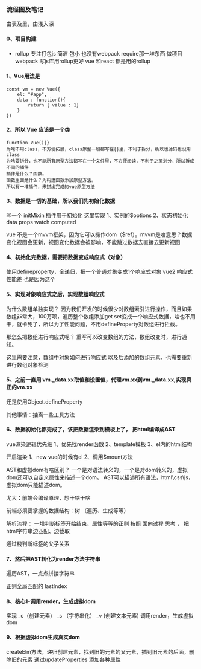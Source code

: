 ### 流程图及笔记
由表及里，由浅入深

#### 0、项目构建
- rollup 专注打包js 简洁 包小 也没有webpack require那一堆东西 做项目webpack  写js库用rollup更好 vue 和react 都是用的rollup
#### 1、Vue用法是
```
const vm = new Vue({
    el: "#app",
    data : function(){
        return { value : 1}
    }
})
```
#### 2、所以 Vue 应该是一个类
```
function Vue(){}
为啥不用class，不方便拓展，class原型一般都写在{}里，不利于拆分，所以也源码也没用class
为啥要拆分，也不能所有原型方法都写在一个文件里，不方便阅读，不利于之策划分，所以拆成不同的插件
插件是什么？函数。
函数里面是什么？为构造函数添加原型方法。
所以有一堆插件，来拼出完成的vue原型方法
```
#### 3、数据是一切的基础，所以我们先初始化数据
写一个 initMixin 插件用于初始化
这里实现
1、实例的$options 
2、状态初始化 data props watch computed 

vue 不是一个mvvm框架，因为它可以操作dom（$ref）。mvvm是啥意思？数据变化视图会更新，视图变化数据会被影响，不能跳过数据去直接去更新视图

#### 4、初始化完数据，需要把数据变成响应式（对象）

使用defineproperty，全递归，把一个普通对象变成1个响应式对象
vue2 响应式 性能差 也是因为这个

#### 5、实现对象响应式之后，实现数组响应式

为什么数组单独实现？ 因为我们开发的时候很少对数组索引进行操作，而且如果数组非常大，100万项，遍历整个数组添加get set变成一个响应式数据，啥也不用干，就卡死了，所以为了性能问题，不用defineProperty对数组进行拦截。

那怎么把数组进行响应式呢？
重写可以改变数组的方法，数组改变时，进行通知。

这里需要注意，数组中对象如何进行响应式
以及后添加的数组元素，也需要重新进行数组对象检测

#### 5、之前一直用 vm._data.xx取值和设置值，代理vm.xx到vm._data.xx,实现真正的vm.xx

还是使用Object.defineProperty

其他事情：抽离一些工具方法

#### 6、数据初始化都完成了，该把数据渲染到模板上了， 把html编译成AST

vue渲染逻辑优先级
1、优先找render函数
2、template模板
3、el内的html结构

开启渲染
1、new vue的时候有el
2、调用$mount方法

AST和虚拟dom有啥区别？
一个是对语法转义的，一个是对dom转义的，虚拟dom还可以自定义属性来描述一个dom。
AST可以描述所有语法，html\css\js，虚拟dom只能描述dom。

尤大：前端会编译原理，想干啥干啥

前端必须要掌握的数据结构：树 （遍历、生成等等）

解析流程：
一堆判断标签开始结束、属性等等的正则
按照 面向过程 思考 ， 把html字符串边匹配、边截取

通过栈判断标签的父子关系

#### 7、然后把AST转化为render方法字符串

遍历AST，一点点拼接字符串

正则全局匹配的 lastIndex

#### 8、核心1-调用render，生成虚拟dom
实现 _c（创建元素） _s （字符串化） _v (创建文本元素)
调用render，生成虚拟dom

#### 9、根据虚拟dom生成真实dom

createElm方法，递归创建元素，找到旧的元素的父元素，插到旧元素的后面，删除旧的元素 通过updateProperties 添加各种属性